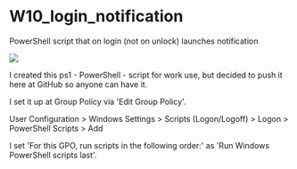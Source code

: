 # W10_login_notification
PowerShell script that on login (not on unlock) launches notification

<img src="https://api.iconify.design/mdi:powershell.svg?color=blue&height=24"/>

I created this ps1 - PowerShell - script for work use, but decided to push it here at GitHub so anyone can have it.

I set it up at Group Policy via 'Edit Group Policy'.

User Configuration > Windows Settings > Scripts (Logon/Logoff) > Logon > PowerShell Scripts > Add

I set 'For this GPO, run scripts in the following order:' as 'Run Windows PowerShell scripts last'.
